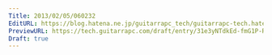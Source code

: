 ```yaml
---
Title: 2013/02/05/060232
EditURL: https://blog.hatena.ne.jp/guitarrapc_tech/guitarrapc-tech.hatenablog.com/atom/entry/6802418398340412249
PreviewURL: https://tech.guitarrapc.com/draft/entry/31e3yNTdkEd-fmG1P-RhdFzqWAo
Draft: true
---
```


